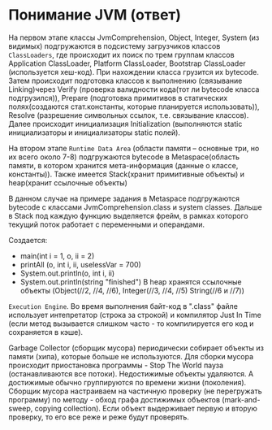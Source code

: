 # Понимание JVM (ответ)На первом этапе классы JvmComprehension, Object, Integer, System (из видимых) подгружаются в подсистему загрузчиков классов `ClassLoaders`, где происходит их поиск по трем группам классов Application ClassLoader, Platform ClassLoader, Bootstrap ClassLoader (используется хеш-код). При нахождении класса грузится их bytecode.Затем происходит подготовка классов к выполнению (связывание Linking)через Verify (проверка валидности кода(тот ли bytecode класса подгрузился)), Prepare (подготовка примитивов в статических полях(создаются стат.константы, которые планируется использовать)), Resolve (разрешение символьных ссылок, т.е. связывание классов).Далее происходит инициализация Initialization (выполняются static инициализаторы и инициализаторы static полей).На втором этапе `Runtime Data Area` (области памяти – основные три, но их всего около 7-8) подгружаются bytecode в Metaspace(область памяти, в котором хранится мета-информация (данные о классе, константы)). Также имеется Stack(хранит примитивные объекты) и heap(хранит ссылочные объекты)В данном случае на примере задания в Metaspace подгружаются bytecode с классами JvmComprehension.class и system classes.Дальше в Stack под каждую функцию выделяется фрейм, в рамках которого текущий поток работает с переменными и операндами.Создается:- main(int i = 1, o, ii = 2)- printAll (o, int i, ii, uselessVar = 700)- System.out.println(o, int i, ii)- System.out.println(string "finished")  В heap хранятся ссылочные объекты (Object(//2, //4, //6), Integer(//3, //4, //5) String(//6 и //7))`Execution Engine`. Во время выполнения байт-код в ".class" файле использует интепретатор (строка за строкой) и компилятор Just In Time (если метод вызывается слишком часто - то компилируется его код и сохраняется в кэше).Garbage Collector (сборщик мусора) периодически собирает объекты из памяти (хипа), которые больше не используются.Для сборки мусора происходит приостановка программы - Stop The World пауза (останавливаются все потоки).Недостижимые объекты удаляются.А достижимые обычно группируются по времени жизни (поколения).Сборщик мусора настраиваем на частичную проверку (не перегружать программу) по методу - обход графа достижимых объектов (mark-and-sweep, copying collection).Если объект выдерживает первую и вторую проверку, то его все реже и реже будут проверять.